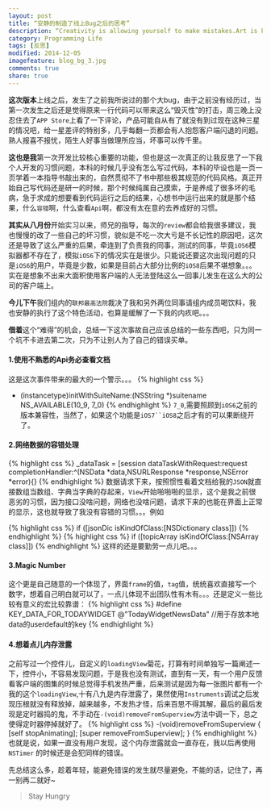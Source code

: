 ```yaml
---
layout: post
title: “安静的制造了线上Bug之后的思考”
description: “Creativity is allowing yourself to make mistakes.Art is knowing which ones to keep”
category: Programming Life
tags: [反思]
modified: 2014-12-05
imagefeature: blog_bg_3.jpg
comments: true
share: true
---
```


**这次版本**上线之后，发生了之前我所说过的那个大bug，由于之前没有经历过，当第一次发生之后还是觉得原来一行代码可以带来这么“毁灭性”的打击，周三晚上没忍住去了`APP Store`上看了一下评论，产品可能自从有了就没有到过现在这种三星的情况吧，给一星差评的特别多，几乎每翻一页都会有人抱怨客户端闪退的问题。熟人报喜不报忧，陌生人好事当做理所应当，坏事可以传千里。

**这也是我**第一次开发比较核心重要的功能，但也是这一次真正的让我反思了一下我个人开发的习惯问题，本科的时候几乎没有怎么写过代码，本科的毕设也是一页一页学着一本指导书敲出来的，自然贯彻不了书中那些极其规范的代码风格。真正开始自己写代码还是研一的时候，那个时候纯属自己摸索，于是养成了很多坏的毛病，急于求成的想要看到代码运行之后的结果，心想书中运行出来的就是那个结果，什么`容错`啊，什么查看`Api`啊，都没有太在意的去养成好的习惯。

**其实从八月份**开始实习以来，师兄的指导，每次的`review`都会给我很多建议，我也慢慢的改了一些自己的坏习惯，貌似是不吃一次大亏是不长记性的原因吧，这次还是导致了这么严重的后果，牵连到了负责我的同事，测试的同事，毕竟`iOS6`模拟器都不存在了，模拟`iOS6`下的情况实在是很少。只能说还要这次出现问题的只是`iOS6`的用户，毕竟是少数，如果是目前占大部分比例的`iOS8`后果不堪想象。。。实在是想象不出来大面积使用客户端的人无法登陆这么一回事儿发生在这么大的公司的客户端上。

**今儿下午**我们组内的`联邦最高法院`裁决了我和另外两位同事请组内成员喝饮料，我也安静的执行了这个特色活动，也算是缓解了一下我的内疚吧。。。

**借着**这个“难得”的机会，总结一下这次事故自己应该总结的一些东西吧，只为同一个坑不卡进去第二次，只为不让别人为了自己的错误买单。

#### 1.使用不熟悉的Api务必查看文档
这是这次事件带来的最大的一个警示。。。
{% highlight css %}
- (instancetype)initWithSuiteName:(NSString *)suitename NS_AVAILABLE(10_9, 7_0)
{% endhighlight %}
`7_0`,需要照顾到`iOS6`之前的版本兼容性，当然了，如果这个功能是`iOS7``iOS8`之后才有的可以果断绕开了。

#### 2.网络数据的容错处理
{% highlight css %}
_dataTask = [session dataTaskWithRequest:request completionHandler:^(NSData *data,NSURLResponse *response,NSError *error){}
{% endhighlight %}
数据请求下来，按照惯性看着文档给我的`JSON`就直接数组当数组、字典当字典的存起来，`View`开始啪啪啪的显示，这个是我之前很恶劣的习惯，因为接口没啥问题，网络也没啥问题，请求下来的也能在界面上正常的显示，这也就导致了我没有容错的习惯。。。例如

{% highlight css %}
if ([jsonDic isKindOfClass:[NSDictionary class]])
{% endhighlight %}
{% highlight css %}
if ([topicArray isKindOfClass:[NSArray class]])
{% endhighlight %}
这样的还是要勤劳一点儿吧。。。

#### 3.Magic Number
这个更是自己随意的一个体现了，界面`frame`的值，`tag`值，统统喜欢直接写一个数字，想着自己明白就可以了，一点儿体现不出团队性有木有。。。还是定义一些比较有意义的宏比较靠谱：
{% highlight css %}
#define KEY_DATA_FOR_TODAYWIDGET @"TodayWidgetNewsData" //用于存放本地data的userdefault的key
{% endhighlight %}
#### 4.想着点儿内存泄露
之前写过一个控件儿，自定义的`loadingView`菊花，打算有时间单独写一篇阐述一下，控件小，不容易发现问题，于是我也没有测试，直到有一天，有一个用户反馈看客户端的图集的时候总觉得手机发热严重，后来测试是因为每一张图片都有一个我的这个`loadingView`,十有八九是内存泄露了，果然使用`Instruments`调试之后发现压根就没有释放掉，越来越多，不发热才怪，后来百思不得其解，最后的最后发现是定时器捣的鬼，不手动在`-(void)removeFromSuperview`方法中调一下，总之使得定时器停掉就好了。
{% highlight css %}
-(void)removeFromSuperview
{
    [self stopAnimating];
    [super removeFromSuperview];
}
{% endhighlight %}
也就是说，如果一直没有用户发现，这个内存泄露就会一直存在，我以后再使用`NSTimer` 的时候还是会犯同样的错误。

先总结这么多，趁着年轻，能避免错误的发生就尽量避免，不能的话，记住了，再一别再二就好~

> Stay Hungry
